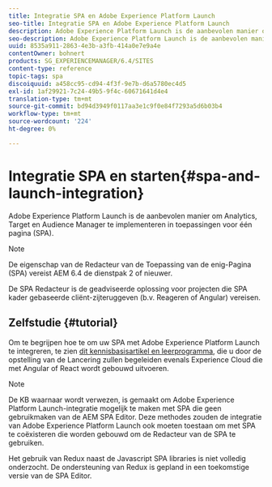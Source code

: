```yaml
---
title: Integratie SPA en Adobe Experience Platform Launch
seo-title: Integratie SPA en Adobe Experience Platform Launch
description: Adobe Experience Platform Launch is de aanbevolen manier om Analytics, Target en Audience Manager in SPA te implementeren.
seo-description: Adobe Experience Platform Launch is de aanbevolen manier om Analytics, Target en Audience Manager in SPA te implementeren.
uuid: 8535a911-2863-4e3b-a3fb-414a0e7e9a4e
contentOwner: bohnert
products: SG_EXPERIENCEMANAGER/6.4/SITES
content-type: reference
topic-tags: spa
discoiquuid: a458cc95-cd94-4f3f-9e7b-d6a5780ec4d5
exl-id: 1af29921-7c24-49b5-9f4c-60671641d4e4
translation-type: tm+mt
source-git-commit: bd94d3949f0117aa3e1c9f0e84f7293a5d6b03b4
workflow-type: tm+mt
source-wordcount: '224'
ht-degree: 0%

---
```


# Integratie SPA en starten{#spa-and-launch-integration}

Adobe Experience Platform Launch is de aanbevolen manier om Analytics, Target en Audience Manager te implementeren in toepassingen voor één pagina (SPA).

>[!NOTE]
>
>De eigenschap van de Redacteur van de Toepassing van de enig-Pagina (SPA) vereist AEM 6.4 de dienstpak 2 of nieuwer.
>
>De SPA Redacteur is de geadviseerde oplossing voor projecten die SPA kader gebaseerde cliënt-zijteruggeven (b.v. Reageren of Angular) vereisen.

## Zelfstudie {#tutorial}

Om te begrijpen hoe te om uw SPA met Adobe Experience Platform Launch te integreren, te zien [dit kennisbasisartikel en leerprogramma](https://helpx.adobe.com/experience-manager/kt/integration/using/launch-reference-architecture-SPA-tutorial-implement.html), die u door de opstelling van de Lancering zullen begeleiden evenals Experience Cloud die met Angular of React wordt gebouwd uitvoeren.

>[!NOTE]
>
>De KB waarnaar wordt verwezen, is gemaakt om Adobe Experience Platform Launch-integratie mogelijk te maken met SPA die geen gebruikmaken van de AEM SPA Editor. Deze methodes zouden de integratie van Adobe Experience Platform Launch ook moeten toestaan om met SPA te coëxisteren die worden gebouwd om de Redacteur van de SPA te gebruiken.
>
>Het gebruik van Redux naast de Javascript SPA libraries is niet volledig onderzocht. De ondersteuning van Redux is gepland in een toekomstige versie van de SPA Editor.
